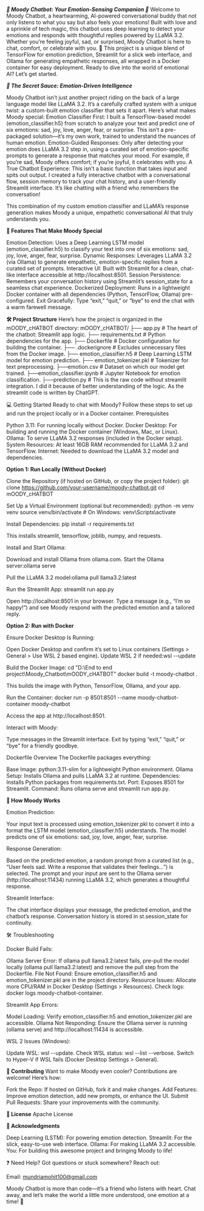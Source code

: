 ***🌈 Moody Chatbot: Your Emotion-Sensing Companion 🤖***
Welcome to Moody Chatbot, a heartwarming, AI-powered conversational buddy that not only listens to what you say but also feels your emotions! Built with love and a sprinkle of tech magic, this chatbot uses deep learning to detect your emotions and responds with thoughtful replies powered by LLaMA 3.2. Whether you’re feeling joyful, sad, or surprised, Moody Chatbot is here to chat, comfort, or celebrate with you. 🎉
This project is a unique blend of TensorFlow for emotion prediction, Streamlit for a slick web interface, and Ollama for generating empathetic responses, all wrapped in a Docker container for easy deployment. Ready to dive into the world of emotional AI? Let’s get started.


***🧬 The Secret Sauce: Emotion-Driven Intelligence***

Moody Chatbot isn’t just another project riding on the back of a large language model like LLaMA 3.2. It’s a carefully crafted system with a unique twist: a custom-built emotion classifier that sets it apart. Here’s what makes Moody special:
Emotion Classifier First: I built a TensorFlow-based model (emotion_classifier.h5) from scratch to analyze your text and predict one of six emotions: sad, joy, love, anger, fear, or surprise. This isn’t a pre-packaged solution—it’s my own work, trained to understand the nuances of human emotion.
Emotion-Guided Responses: Only after detecting your emotion does LLaMA 3.2 step in, using a curated set of emotion-specific prompts to generate a response that matches your mood. For example, if you’re sad, Moody offers comfort; if you’re joyful, it celebrates with you.
A True Chatbot Experience: This isn’t a basic function that takes input and spits out output. I created a fully interactive chatbot with a conversational flow, session memory to track your chat history, and a user-friendly Streamlit interface. It’s like chatting with a friend who remembers the conversation!

This combination of my custom emotion classifier and LLaMA’s response generation makes Moody a unique, empathetic conversational AI that truly understands you.


**🎨 Features That Make Moody Special**

Emotion Detection: Uses a Deep Learning LSTM  model (emotion_classifier.h5) to classify your text into one of six emotions: sad, joy, love, anger, fear, surprise.
Dynamic Responses: Leverages LLaMA 3.2 (via Ollama) to generate empathetic, emotion-specific replies from a curated set of prompts.
Interactive UI: Built with Streamlit for a clean, chat-like interface accessible at http://localhost:8501.
Session Persistence: Remembers your conversation history using Streamlit’s session_state for a seamless chat experience.
Dockerized Deployment: Runs in a lightweight Docker container with all dependencies (Python, TensorFlow, Ollama) pre-configured.
Exit Gracefully: Type “exit,” “quit,” or “bye” to end the chat with a warm farewell message.


**🛠️ Project Structure**
Here’s how the project is organized in the mOODY_cHATBOT directory:
mOODY_cHATBOT/
├── app.py                  # The heart of the chatbot: Streamlit app logic.
├── requirements.txt        # Python dependencies for the app.
├── Dockerfile              # Docker configuration for building the container.
├── .dockerignore           # Excludes unnecessary files from the Docker image.
├── emotion_classifier.h5   # Deep Learning LSTM model for emotion prediction.
├── emotion_tokenizer.pkl   # Tokenizer for text preprocessing.
├──emotion.csv              # Dataset on which our model get trained.
├──emotion_classifier.ipynb # Jupyter Notebook for emotion classification.
├──prediction.py            # This is the raw code without streamlit integration. I did it because of better understanding of  the                           logic. As the streamlit code is written by ChatGPT.

💻 Getting Started
Ready to chat with Moody? Follow these steps to set up and run the project locally or in a Docker container.
Prerequisites

Python 3.11: For running locally without Docker.
Docker Desktop: For building and running the Docker container (Windows, Mac, or Linux).
Ollama: To serve LLaMA 3.2 responses (included in the Docker setup).
System Resources: At least 16GB RAM recommended for LLaMA 3.2 and TensorFlow.
Internet: Needed to download the LLaMA 3.2 model and dependencies.

**Option 1: Run Locally (Without Docker)**

Clone the Repository (if hosted on GitHub, or copy the project folder):
git clone https://github.com/your-username/moody-chatbot.git
cd mOODY_cHATBOT


Set Up a Virtual Environment (optional but recommended):
python -m venv venv
source venv/bin/activate  # On Windows: venv\Scripts\activate


Install Dependencies:
pip install -r requirements.txt

This installs streamlit, tensorflow, joblib, numpy, and requests.

Install and Start Ollama:

Download and install Ollama from ollama.com.
Start the Ollama server:ollama serve


Pull the LLaMA 3.2 model:ollama pull llama3.2:latest




Run the Streamlit App:
streamlit run app.py


Open http://localhost:8501 in your browser.
Type a message (e.g., “I’m so happy!”) and see Moody respond with the predicted emotion and a tailored reply.



**Option 2: Run with Docker**

Ensure Docker Desktop Is Running:

Open Docker Desktop and confirm it’s set to Linux containers (Settings > General > Use WSL 2 based engine).
Update WSL 2 if needed:wsl --update




Build the Docker Image:
cd "D:\End to end project\Moody_Chatbot\mOODY_cHATBOT"
docker build -t moody-chatbot .

This builds the image with Python, TensorFlow, Ollama, and your app.

Run the Container:
docker run -p 8501:8501 --name moody-chatbot-container moody-chatbot


Access the app at http://localhost:8501.


Interact with Moody:

Type messages in the Streamlit interface.
Exit by typing “exit,” “quit,” or “bye” for a friendly goodbye.



Dockerfile Overview
The Dockerfile packages everything:

Base Image: python:3.11-slim for a lightweight Python environment.
Ollama Setup: Installs Ollama and pulls LLaMA 3.2 at runtime.
Dependencies: Installs Python packages from requirements.txt.
Port: Exposes 8501 for Streamlit.
Command: Runs ollama serve and streamlit run app.py.


**🧠 How Moody Works**

Emotion Prediction:

Your input text is processed using emotion_tokenizer.pkl to convert it into a format the LSTM model (emotion_classifier.h5) understands.
The model predicts one of six emotions: sad, joy, love, anger, fear, surprise.


Response Generation:

Based on the predicted emotion, a random prompt from a curated list (e.g., “User feels sad. Write a response that validates their feelings...”) is selected.
The prompt and your input are sent to the Ollama server (http://localhost:11434) running LLaMA 3.2, which generates a thoughtful response.


Streamlit Interface:

The chat interface displays your message, the predicted emotion, and the chatbot’s response.
Conversation history is stored in st.session_state for continuity.




🛠️ Troubleshooting

Docker Build Fails:

Ollama Server Error: If ollama pull llama3.2:latest fails, pre-pull the model locally (ollama pull llama3.2:latest) and remove the pull step from the Dockerfile.
File Not Found: Ensure emotion_classifier.h5 and emotion_tokenizer.pkl are in the project directory.
Resource Issues: Allocate more CPU/RAM in Docker Desktop (Settings > Resources).
Check logs: docker logs moody-chatbot-container.


Streamlit App Errors:

Model Loading: Verify emotion_classifier.h5 and emotion_tokenizer.pkl are accessible.
Ollama Not Responding: Ensure the Ollama server is running (ollama serve) and http://localhost:11434 is accessible.


WSL 2 Issues (Windows):

Update WSL: wsl --update.
Check WSL status: wsl --list --verbose.
Switch to Hyper-V if WSL fails (Docker Desktop Settings > General).




**🌟 Contributing**
Want to make Moody even cooler? Contributions are welcome! Here’s how:

Fork the Repo: If hosted on GitHub, fork it and make changes.
Add Features: Improve emotion detection, add new prompts, or enhance the UI.
Submit Pull Requests: Share your improvements with the community.


**📜 License**
Apache License




**🙌 Acknowledgments**

Deep Learning (LSTM): For powering emotion detection.
Streamlit: For the slick, easy-to-use web interface.
Ollama: For making LLaMA 3.2 accessible.
You: For building this awesome project and bringing Moody to life!


❓ Need Help?
Got questions or stuck somewhere? Reach out:

Email: mundriamohit100@gmail.com


Moody Chatbot is more than code—it’s a friend who listens with heart. Chat away, and let’s make the world a little more understood, one emotion at a time! 💖